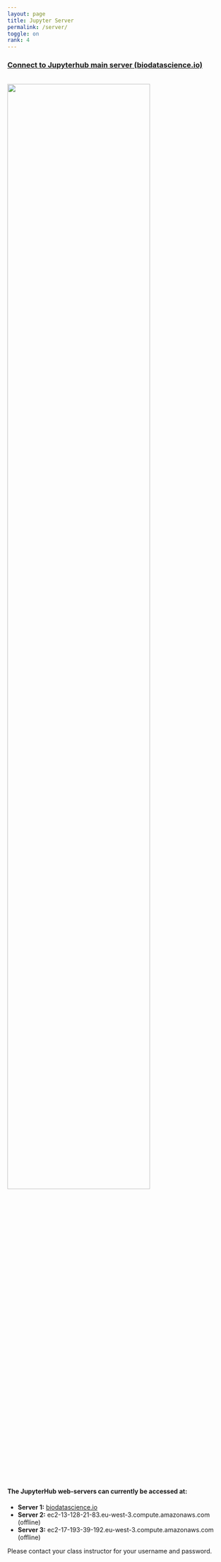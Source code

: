 ```yaml
---
layout: page
title: Jupyter Server
permalink: /server/
toggle: on
rank: 4
---
```


<h3> <a href="https://www.biodatascience.io">Connect to Jupyterhub main server (biodatascience.io)</a> </h3>
<br>
<div style="margin-bottom: 50px;">
    <img class="float-center" width="80%"  src="{{ 'JH.png' | prepend: site.images_dir | prepend: site.baseurl }}" />
</div>


#### The JupyterHub web-servers can currently be accessed at:
  - **Server 1:** <a href="https://www.biodatascience.io"> biodatascience.io</a>
  - **Server 2:** ec2-13-128-21-83.eu-west-3.compute.amazonaws.com (offline)
  - **Server 3:** ec2-17-193-39-192.eu-west-3.compute.amazonaws.com (offline)

Please contact your class instructor for your username and password. 
